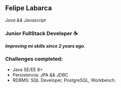 ## **Felipe Labarca**  
_Java && Javascript_

### Junior FullStack Developer ☕ 
***Improving mi skills since 2 years ago.***




### Challenges completed:
- Java SE/EE 8+
- Persistencia: JPA && JDBC
- RDBMS: SQL Developer, PostgreSQL, Workbench.









